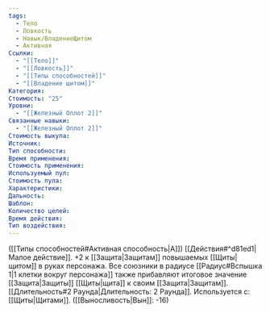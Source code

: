 ```yaml
---
tags:
  - Тело
  - Ловкость
  - Навык/ВладениеЩитом
  - Активная
Ссылки:
  - "[[Тело]]"
  - "[[Ловкость]]"
  - "[[Типы способностей]]"
  - "[[Владение щитом]]"
Категория: 
Стоимость: "25"
Уровни:
  - "[[Железный Оплот 2]]"
Связанные навыки:
  - "[[Железный Оплот 2]]"
Стоимость выкупа:
Источник:
Тип способности:
Время применения:
Стоимость применения:
Используемый пул:
Стоимость пула:
Характеристики:
Дальность:
Шаблон:
Количество целей:
Время действия:
Тип воздействия:
---
```

([[Типы способностей#Активная способность|А]]) [[Действия#^d81ed1|Малое действие]]. +2 к [[Защита|Защитам]] повышаемых [[Щиты|щитом]] в руках персонажа. Все союзники в радиусе [[Радиус#Вспышка 1|1 клетки вокруг персонажа]] также прибавляют итоговое значение [[Защита|Защиты]] [[Щиты|щита]] к своим [[Защита|Защитам]].  [[Длительность#2 Раунда|Длительность: 2 Раунда]]. Используется с: [[Щиты|Щитами]]. ([[Выносливость|Вын]]: -16)